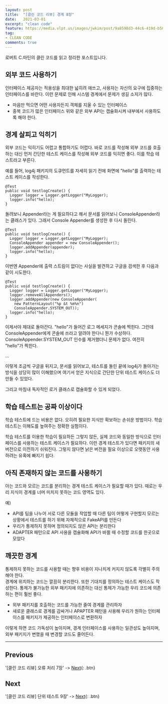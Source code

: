 ```yaml
---
layout: post
title:  "[클린 코드 리뷰] 경계 8장"
date:   2021-03-01
excerpt: "clean code"
feature: https://media.vlpt.us/images/jwkim/post/9a8598d3-44c6-419d-b509-069370dd5c7e/%EA%B7%B8%EB%A6%BC3.png
tag:
- CLEAN CODE
comments: true
---
```


로버트 C.마틴의 클린 코드를 읽고 정리한 포스트입니다.

## 외부 코드 사용하기
인터페이스 제공자는 적용성을 최대한 넓히려 애쓰고, 사용자는 자신의 요구에 집중하는 인터페이스를 바란다. 이런 문제로 인해 시스템 경계에서 문제가 생길 소지가 많다.
* 마음만 먹으면 어떤 사용자든지 객체를 지울 수 있는 인터페이스
* 중복 코드가 많은 인터페이스
위와 같은 외부 API는 캡슐화시켜 내부에서 사용하도록 해야 한다.

## 경계 살피고 익히기
외부 코드는 익히기도 어렵고 통합하기도 어렵다. 바로 코드를 작성해 외부 코드를 호출하는 대신 먼저 간단한 테스트 케이스를 작성해 외부 코드를 익히면 좋다. 이를 학습 테스트라고 부른다.

예를 들어, log4j 패키지의 도큐먼트를 자세히 읽기 전에 화면에 "hello"를 출력하는 테스트 케이스를 작성한다.

```
@Test
public void testlogCreate() {
  Logger logger = Logger.getLogger("MyLogger);
  logger.info("hello);
}
```

돌려보니 Appender라는 게 필요하다고 해서 문서를 읽어보니 ConsoleAppender라는 클래스가 있다. 그래서 Console Appender를 생성한 후 다시 돌린다.

```
@Test
public void testlogCreate() {
  Logger logger = Logger.getLogger("MyLogger);
  ConsoleAppender appender = new ConsoleAppender();
  logger.addAppender(appender);
  logger.info("hello);
}
```

이번엔 Appender에 출력 스트림이 없다는 사실을 발견하고 구글을 검색한 후 다음과 같이 시도한다.

```
@Test
public void testlogCreate() {
  Logger logger = Logger.getLogger("MyLogger);
  logger.removeAllAppenders();
  logger.addAppender(new ConsoleAppender(
    new PatternLayout("%p &t %m%n")
    ConsoleAppender.SYSTEM_OUT));
  logger.info("hello);
}
```

이제서야 제대로 돌아간다. "hello"가 들어간 로그 메세지가 콘솔에 찍힌다. 그런데 ConsoleAppender에게 콘솔에 쓰라고 알려야 한다니 뭔가 수상하다. ConsoleAppender.SYSTEM_OUT 인수를 제거했더니 문제가 없다. 여전히 "hello"가 찍힌다.

...

이렇게 조금씩 구글을 뒤지고, 문서를 읽어보고, 테스트를 돌린 끝에 log4j가 돌아가는 방식을 상당히 많이 이해했으며 여기서 얻은 지식으로 간단한 단위 테스트 케이스도 더 만들 수 있었다.

그리고 마침내 독자적인 로거 클래스로 캡슐화할 수 있게 되었다.

## 학습 테스트는 공짜 이상이다
학습 테스트에 드는 비용은 없다. 오히려 필요한 지식만 확보하는 손쉬운 방법이다. 학습 테스트는 이해도를 높여주는 정확한 실험이다.

학습 테스트를 이용한 학습이 필요하든 그렇지 않든, 실제 코드와 동일한 방식으로 인터페이스를 사용하는 테스트 케이스가 필요하다. 이런 경계 테스트가 있다면 패키지의 새 버전으로 이전하기 쉬워진다. 그렇지 않다면 낡은 버전을 필요 이상으로 오랫동안 사용하려는 유혹에 빠지기 쉽다.

## 아직 존재하지 않는 코드를 사용하기
아는 코드와 모르는 코드를 분리하는 경계 테스트 케이스가 필요할 때가 있다. 때로는 우리 지식이 경계를 너머 미치지 못하는 코드 영역도 있다.

예)

* API를 팀을 나누어 서로 다른 모듈을 작업할 때 다른 팀이 어떻게 구현할지 모르는 상황에서 테스트를 하기 위해 자체적으로 FakeAPI를 만든다
* 우리가 통제하지 못하며 정의되지도 않은 API는 분리한다
* ADAPTER 패턴으로 API 사용을 캡슐화해 API가 바뀔 때 수정할 코드를 한곳으로 모았다

## 깨끗한 경계
통제하지 못하는 코드를 사용할 때는 향후 비용이 지나치게 커지지 않도록 각별히 주의해야 한다.  
경계에 위치하는 코드는 깔끔히 분리한다. 또한 기대치를 정의하는 테스트 케이스도 작성한다. 통제가 불가능한 외부 패키지에 의존하는 대신 통제가 가능한 우리 코드에 의존하는 편이 훨씬 좋다.

* 외부 패키지를 호출하는 코드를 가능한 줄여 경계를 관리하자
* 새로운 클래스로 경계를 감싸거나 APAPTER 패턴을 사용해 우리가 원하는 인터페이스를 패키지가 제공하는 인터페이스로 변환하자

이렇게 하면 코드 가독성이 높아지며, 경계 인터페이스를 사용하는 일관성도 높아지며, 외부 패키지가 변했을 때 변경할 코드도 줄어든다.


---


## Previous
'[클린 코드 리뷰] 오류 처리 7장' -> [Next](https://akfmdl.github.io//programming_clean_code_7/){: .btn}

## Next
'[클린 코드 리뷰] 단위 테스트 9장' -> [Next](https://akfmdl.github.io//programming_clean_code_9/){: .btn}